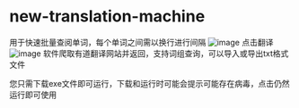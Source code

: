 # new-translation-machine
用于快速批量查阅单词，每个单词之间需以换行进行间隔
![image](https://user-images.githubusercontent.com/68485835/113230116-f49e5b80-92ca-11eb-94f8-50dbcb2bcc1e.png)
点击翻译
![image](https://user-images.githubusercontent.com/68485835/113230265-3929f700-92cb-11eb-9ce0-4c3cba1471fc.png)
软件爬取有道翻译网站并返回，支持词组查询，可以导入或导出txt格式文件

您只需下载exe文件即可运行，下载和运行时可能会提示可能存在病毒，点击仍然运行即可使用
